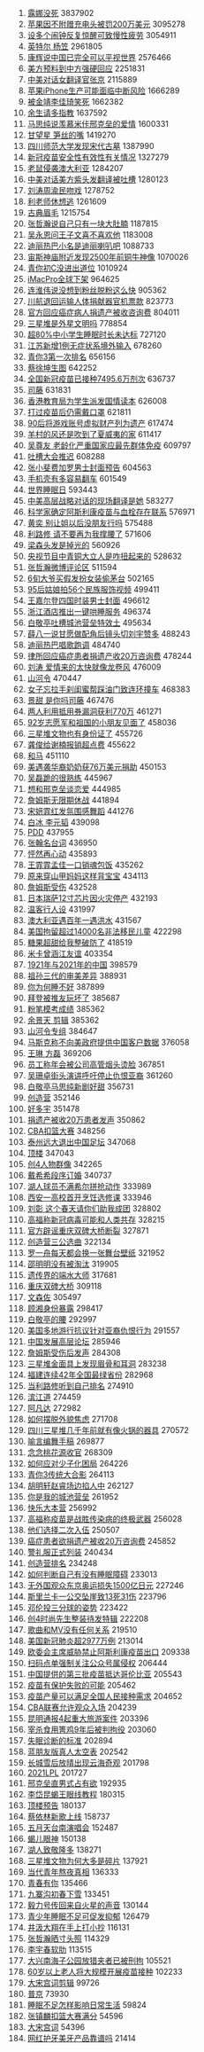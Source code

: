 1. [露娜没死](https://s.weibo.com/weibo?q=%23%E9%9C%B2%E5%A8%9C%E6%B2%A1%E6%AD%BB%23&Refer=top) 3837902
1. [苹果因不附赠充电头被罚200万美元](https://s.weibo.com/weibo?q=%23%E8%8B%B9%E6%9E%9C%E5%9B%A0%E4%B8%8D%E9%99%84%E8%B5%A0%E5%85%85%E7%94%B5%E5%A4%B4%E8%A2%AB%E7%BD%9A200%E4%B8%87%E7%BE%8E%E5%85%83%23&Refer=top) 3095278
1. [设多个闹钟反复惊醒可致慢性疲劳](https://s.weibo.com/weibo?q=%23%E8%AE%BE%E5%A4%9A%E4%B8%AA%E9%97%B9%E9%92%9F%E5%8F%8D%E5%A4%8D%E6%83%8A%E9%86%92%E5%8F%AF%E8%87%B4%E6%85%A2%E6%80%A7%E7%96%B2%E5%8A%B3%23&Refer=top) 3054911
1. [英特尔 杨笠](https://s.weibo.com/weibo?q=%E8%8B%B1%E7%89%B9%E5%B0%94%20%E6%9D%A8%E7%AC%A0&Refer=top) 2961805
1. [康辉说中国已完全可以平视世界](https://s.weibo.com/weibo?q=%23%E5%BA%B7%E8%BE%89%E8%AF%B4%E4%B8%AD%E5%9B%BD%E5%B7%B2%E5%AE%8C%E5%85%A8%E5%8F%AF%E4%BB%A5%E5%B9%B3%E8%A7%86%E4%B8%96%E7%95%8C%23&Refer=top) 2576466
1. [美方预料到中方强硬回应](https://s.weibo.com/weibo?q=%23%E7%BE%8E%E6%96%B9%E9%A2%84%E6%96%99%E5%88%B0%E4%B8%AD%E6%96%B9%E5%BC%BA%E7%A1%AC%E5%9B%9E%E5%BA%94%23&Refer=top) 2251831
1. [中美对话女翻译官张京](https://s.weibo.com/weibo?q=%E4%B8%AD%E7%BE%8E%E5%AF%B9%E8%AF%9D%E5%A5%B3%E7%BF%BB%E8%AF%91%E5%AE%98%E5%BC%A0%E4%BA%AC&Refer=top) 2115889
1. [苹果iPhone生产可能面临中断风险](https://s.weibo.com/weibo?q=%E8%8B%B9%E6%9E%9CiPhone%E7%94%9F%E4%BA%A7%E5%8F%AF%E8%83%BD%E9%9D%A2%E4%B8%B4%E4%B8%AD%E6%96%AD%E9%A3%8E%E9%99%A9&Refer=top) 1666289
1. [被金靖李佳琦笑死](https://s.weibo.com/weibo?q=%E8%A2%AB%E9%87%91%E9%9D%96%E6%9D%8E%E4%BD%B3%E7%90%A6%E7%AC%91%E6%AD%BB&Refer=top) 1662382
1. [余生请多指教](https://s.weibo.com/weibo?q=%E4%BD%99%E7%94%9F%E8%AF%B7%E5%A4%9A%E6%8C%87%E6%95%99&Refer=top) 1637592
1. [马思纯说羡慕米佧邢克垒的爱情](https://s.weibo.com/weibo?q=%23%E9%A9%AC%E6%80%9D%E7%BA%AF%E8%AF%B4%E7%BE%A1%E6%85%95%E7%B1%B3%E4%BD%A7%E9%82%A2%E5%85%8B%E5%9E%92%E7%9A%84%E7%88%B1%E6%83%85%23&Refer=top) 1600331
1. [甘望星 笋丝的嘴](https://s.weibo.com/weibo?q=%E7%94%98%E6%9C%9B%E6%98%9F%20%E7%AC%8B%E4%B8%9D%E7%9A%84%E5%98%B4&Refer=top) 1419270
1. [四川师范大学发现宋代古墓](https://s.weibo.com/weibo?q=%23%E5%9B%9B%E5%B7%9D%E5%B8%88%E8%8C%83%E5%A4%A7%E5%AD%A6%E5%8F%91%E7%8E%B0%E5%AE%8B%E4%BB%A3%E5%8F%A4%E5%A2%93%23&Refer=top) 1387990
1. [新冠疫苗安全性有效性有关情况](https://s.weibo.com/weibo?q=%E6%96%B0%E5%86%A0%E7%96%AB%E8%8B%97%E5%AE%89%E5%85%A8%E6%80%A7%E6%9C%89%E6%95%88%E6%80%A7%E6%9C%89%E5%85%B3%E6%83%85%E5%86%B5&Refer=top) 1327279
1. [老鼠侵袭澳大利亚](https://s.weibo.com/weibo?q=%E8%80%81%E9%BC%A0%E4%BE%B5%E8%A2%AD%E6%BE%B3%E5%A4%A7%E5%88%A9%E4%BA%9A&Refer=top) 1284207
1. [中美对话美方紫头发翻译被吐槽](https://s.weibo.com/weibo?q=%E4%B8%AD%E7%BE%8E%E5%AF%B9%E8%AF%9D%E7%BE%8E%E6%96%B9%E7%B4%AB%E5%A4%B4%E5%8F%91%E7%BF%BB%E8%AF%91%E8%A2%AB%E5%90%90%E6%A7%BD&Refer=top) 1280123
1. [刘涛周渝民吻戏](https://s.weibo.com/weibo?q=%23%E5%88%98%E6%B6%9B%E5%91%A8%E6%B8%9D%E6%B0%91%E5%90%BB%E6%88%8F%23&Refer=top) 1278752
1. [利老师休想逃](https://s.weibo.com/weibo?q=%23%E5%88%A9%E8%80%81%E5%B8%88%E4%BC%91%E6%83%B3%E9%80%83%23&Refer=top) 1261609
1. [古典眉毛](https://s.weibo.com/weibo?q=%E5%8F%A4%E5%85%B8%E7%9C%89%E6%AF%9B&Refer=top) 1215754
1. [张哲瀚说自己只有一块大肚腩](https://s.weibo.com/weibo?q=%23%E5%BC%A0%E5%93%B2%E7%80%9A%E8%AF%B4%E8%87%AA%E5%B7%B1%E5%8F%AA%E6%9C%89%E4%B8%80%E5%9D%97%E5%A4%A7%E8%82%9A%E8%85%A9%23&Refer=top) 1187815
1. [吴永恩问王子文喜不喜欢他](https://s.weibo.com/weibo?q=%E5%90%B4%E6%B0%B8%E6%81%A9%E9%97%AE%E7%8E%8B%E5%AD%90%E6%96%87%E5%96%9C%E4%B8%8D%E5%96%9C%E6%AC%A2%E4%BB%96&Refer=top) 1183008
1. [迪丽热巴小名是迪丽喇叭吧](https://s.weibo.com/weibo?q=%23%E8%BF%AA%E4%B8%BD%E7%83%AD%E5%B7%B4%E5%B0%8F%E5%90%8D%E6%98%AF%E8%BF%AA%E4%B8%BD%E5%96%87%E5%8F%AD%E5%90%A7%23&Refer=top) 1088733
1. [宙斯神庙附近发现2500年前铜牛神像](https://s.weibo.com/weibo?q=%E5%AE%99%E6%96%AF%E7%A5%9E%E5%BA%99%E9%99%84%E8%BF%91%E5%8F%91%E7%8E%B02500%E5%B9%B4%E5%89%8D%E9%93%9C%E7%89%9B%E7%A5%9E%E5%83%8F&Refer=top) 1070026
1. [青你初C没进出道位](https://s.weibo.com/weibo?q=%23%E9%9D%92%E4%BD%A0%E5%88%9DC%E6%B2%A1%E8%BF%9B%E5%87%BA%E9%81%93%E4%BD%8D%23&Refer=top) 1010924
1. [iMacPro全球下架](https://s.weibo.com/weibo?q=iMacPro%E5%85%A8%E7%90%83%E4%B8%8B%E6%9E%B6&Refer=top) 964625
1. [连淮伟说没想到粉丝脱粉这么快](https://s.weibo.com/weibo?q=%23%E8%BF%9E%E6%B7%AE%E4%BC%9F%E8%AF%B4%E6%B2%A1%E6%83%B3%E5%88%B0%E7%B2%89%E4%B8%9D%E8%84%B1%E7%B2%89%E8%BF%99%E4%B9%88%E5%BF%AB%23&Refer=top) 905362
1. [川航退回运输人体捐献器官机票款](https://s.weibo.com/weibo?q=%E5%B7%9D%E8%88%AA%E9%80%80%E5%9B%9E%E8%BF%90%E8%BE%93%E4%BA%BA%E4%BD%93%E6%8D%90%E7%8C%AE%E5%99%A8%E5%AE%98%E6%9C%BA%E7%A5%A8%E6%AC%BE&Refer=top) 823773
1. [官方回应癌症病人捐遗产被收咨询费](https://s.weibo.com/weibo?q=%E5%AE%98%E6%96%B9%E5%9B%9E%E5%BA%94%E7%99%8C%E7%97%87%E7%97%85%E4%BA%BA%E6%8D%90%E9%81%97%E4%BA%A7%E8%A2%AB%E6%94%B6%E5%92%A8%E8%AF%A2%E8%B4%B9&Refer=top) 804011
1. [三星堆是外星文明吗](https://s.weibo.com/weibo?q=%23%E4%B8%89%E6%98%9F%E5%A0%86%E6%98%AF%E5%A4%96%E6%98%9F%E6%96%87%E6%98%8E%E5%90%97%23&Refer=top) 778854
1. [超80%中小学生睡眠时长未达标](https://s.weibo.com/weibo?q=%23%E8%B6%8580%25%E4%B8%AD%E5%B0%8F%E5%AD%A6%E7%94%9F%E7%9D%A1%E7%9C%A0%E6%97%B6%E9%95%BF%E6%9C%AA%E8%BE%BE%E6%A0%87%23&Refer=top) 727120
1. [江苏新增1例无症状系境外输入](https://s.weibo.com/weibo?q=%23%E6%B1%9F%E8%8B%8F%E6%96%B0%E5%A2%9E1%E4%BE%8B%E6%97%A0%E7%97%87%E7%8A%B6%E7%B3%BB%E5%A2%83%E5%A4%96%E8%BE%93%E5%85%A5%23&Refer=top) 678260
1. [青你3第一次排名](https://s.weibo.com/weibo?q=%23%E9%9D%92%E4%BD%A03%E7%AC%AC%E4%B8%80%E6%AC%A1%E6%8E%92%E5%90%8D%23&Refer=top) 656156
1. [蔡徐坤生图](https://s.weibo.com/weibo?q=%23%E8%94%A1%E5%BE%90%E5%9D%A4%E7%94%9F%E5%9B%BE%23&Refer=top) 642252
1. [全国新冠疫苗已接种7495.6万剂次](https://s.weibo.com/weibo?q=%23%E5%85%A8%E5%9B%BD%E6%96%B0%E5%86%A0%E7%96%AB%E8%8B%97%E5%B7%B2%E6%8E%A5%E7%A7%8D7495.6%E4%B8%87%E5%89%82%E6%AC%A1%23&Refer=top) 636737
1. [司藤](https://s.weibo.com/weibo?q=%E5%8F%B8%E8%97%A4&Refer=top) 631831
1. [香港教育局为学生派发国情读本](https://s.weibo.com/weibo?q=%E9%A6%99%E6%B8%AF%E6%95%99%E8%82%B2%E5%B1%80%E4%B8%BA%E5%AD%A6%E7%94%9F%E6%B4%BE%E5%8F%91%E5%9B%BD%E6%83%85%E8%AF%BB%E6%9C%AC&Refer=top) 626008
1. [打过疫苗后仍需戴口罩](https://s.weibo.com/weibo?q=%23%E6%89%93%E8%BF%87%E7%96%AB%E8%8B%97%E5%90%8E%E4%BB%8D%E9%9C%80%E6%88%B4%E5%8F%A3%E7%BD%A9%23&Refer=top) 621811
1. [90后将游戏账号虚拟财产列为遗产](https://s.weibo.com/weibo?q=%2390%E5%90%8E%E5%B0%86%E6%B8%B8%E6%88%8F%E8%B4%A6%E5%8F%B7%E8%99%9A%E6%8B%9F%E8%B4%A2%E4%BA%A7%E5%88%97%E4%B8%BA%E9%81%97%E4%BA%A7%23&Refer=top) 617474
1. [羊村的风还是吹到了夏威夷的家](https://s.weibo.com/weibo?q=%E7%BE%8A%E6%9D%91%E7%9A%84%E9%A3%8E%E8%BF%98%E6%98%AF%E5%90%B9%E5%88%B0%E4%BA%86%E5%A4%8F%E5%A8%81%E5%A4%B7%E7%9A%84%E5%AE%B6&Refer=top) 611417
1. [吴尊友 老龄化严重国家应最先群体免疫](https://s.weibo.com/weibo?q=%E5%90%B4%E5%B0%8A%E5%8F%8B%20%E8%80%81%E9%BE%84%E5%8C%96%E4%B8%A5%E9%87%8D%E5%9B%BD%E5%AE%B6%E5%BA%94%E6%9C%80%E5%85%88%E7%BE%A4%E4%BD%93%E5%85%8D%E7%96%AB&Refer=top) 609797
1. [吐槽大会推迟](https://s.weibo.com/weibo?q=%23%E5%90%90%E6%A7%BD%E5%A4%A7%E4%BC%9A%E6%8E%A8%E8%BF%9F%23&Refer=top) 608288
1. [张小斐费加罗男士封面预告](https://s.weibo.com/weibo?q=%23%E5%BC%A0%E5%B0%8F%E6%96%90%E8%B4%B9%E5%8A%A0%E7%BD%97%E7%94%B7%E5%A3%AB%E5%B0%81%E9%9D%A2%E9%A2%84%E5%91%8A%23&Refer=top) 604563
1. [手机壳有多容易翻车](https://s.weibo.com/weibo?q=%E6%89%8B%E6%9C%BA%E5%A3%B3%E6%9C%89%E5%A4%9A%E5%AE%B9%E6%98%93%E7%BF%BB%E8%BD%A6&Refer=top) 601549
1. [世界睡眠日](https://s.weibo.com/weibo?q=%23%E4%B8%96%E7%95%8C%E7%9D%A1%E7%9C%A0%E6%97%A5%23&Refer=top) 593443
1. [中美高层战略对话的现场翻译是她](https://s.weibo.com/weibo?q=%23%E4%B8%AD%E7%BE%8E%E9%AB%98%E5%B1%82%E6%88%98%E7%95%A5%E5%AF%B9%E8%AF%9D%E7%9A%84%E7%8E%B0%E5%9C%BA%E7%BF%BB%E8%AF%91%E6%98%AF%E5%A5%B9%23&Refer=top) 583277
1. [科学家确定阿斯利康疫苗与血栓存在联系](https://s.weibo.com/weibo?q=%E7%A7%91%E5%AD%A6%E5%AE%B6%E7%A1%AE%E5%AE%9A%E9%98%BF%E6%96%AF%E5%88%A9%E5%BA%B7%E7%96%AB%E8%8B%97%E4%B8%8E%E8%A1%80%E6%A0%93%E5%AD%98%E5%9C%A8%E8%81%94%E7%B3%BB&Refer=top) 576971
1. [黄奕 别让姐以后没朋友行吗](https://s.weibo.com/weibo?q=%E9%BB%84%E5%A5%95%20%E5%88%AB%E8%AE%A9%E5%A7%90%E4%BB%A5%E5%90%8E%E6%B2%A1%E6%9C%8B%E5%8F%8B%E8%A1%8C%E5%90%97&Refer=top) 575488
1. [利路修 请不要再为我撑腰了](https://s.weibo.com/weibo?q=%E5%88%A9%E8%B7%AF%E4%BF%AE%20%E8%AF%B7%E4%B8%8D%E8%A6%81%E5%86%8D%E4%B8%BA%E6%88%91%E6%92%91%E8%85%B0%E4%BA%86&Refer=top) 571606
1. [梁森头发是掉光的](https://s.weibo.com/weibo?q=%23%E6%A2%81%E6%A3%AE%E5%A4%B4%E5%8F%91%E6%98%AF%E6%8E%89%E5%85%89%E7%9A%84%23&Refer=top) 560926
1. [央视节目中青铜大立人是咋扭起来的](https://s.weibo.com/weibo?q=%23%E5%A4%AE%E8%A7%86%E8%8A%82%E7%9B%AE%E4%B8%AD%E9%9D%92%E9%93%9C%E5%A4%A7%E7%AB%8B%E4%BA%BA%E6%98%AF%E5%92%8B%E6%89%AD%E8%B5%B7%E6%9D%A5%E7%9A%84%23&Refer=top) 528632
1. [张哲瀚微博评论区](https://s.weibo.com/weibo?q=%23%E5%BC%A0%E5%93%B2%E7%80%9A%E5%BE%AE%E5%8D%9A%E8%AF%84%E8%AE%BA%E5%8C%BA%23&Refer=top) 511594
1. [6旬大爷买假发扮女装偷茅台](https://s.weibo.com/weibo?q=6%E6%97%AC%E5%A4%A7%E7%88%B7%E4%B9%B0%E5%81%87%E5%8F%91%E6%89%AE%E5%A5%B3%E8%A3%85%E5%81%B7%E8%8C%85%E5%8F%B0&Refer=top) 502165
1. [95后姑娘拍56个民族服饰视频](https://s.weibo.com/weibo?q=%2395%E5%90%8E%E5%A7%91%E5%A8%98%E6%8B%8D56%E4%B8%AA%E6%B0%91%E6%97%8F%E6%9C%8D%E9%A5%B0%E8%A7%86%E9%A2%91%23&Refer=top) 499411
1. [王嘉尔登四国时装男士封面](https://s.weibo.com/weibo?q=%23%E7%8E%8B%E5%98%89%E5%B0%94%E7%99%BB%E5%9B%9B%E5%9B%BD%E6%97%B6%E8%A3%85%E7%94%B7%E5%A3%AB%E5%B0%81%E9%9D%A2%23&Refer=top) 496612
1. [浙江酒店推出一键哄睡服务](https://s.weibo.com/weibo?q=%23%E6%B5%99%E6%B1%9F%E9%85%92%E5%BA%97%E6%8E%A8%E5%87%BA%E4%B8%80%E9%94%AE%E5%93%84%E7%9D%A1%E6%9C%8D%E5%8A%A1%23&Refer=top) 496374
1. [白敬亭吐槽城池营垒特效土](https://s.weibo.com/weibo?q=%23%E7%99%BD%E6%95%AC%E4%BA%AD%E5%90%90%E6%A7%BD%E5%9F%8E%E6%B1%A0%E8%90%A5%E5%9E%92%E7%89%B9%E6%95%88%E5%9C%9F%23&Refer=top) 495634
1. [薛八一说甘愿做配角后镜头切刘宇赞多](https://s.weibo.com/weibo?q=%23%E8%96%9B%E5%85%AB%E4%B8%80%E8%AF%B4%E7%94%98%E6%84%BF%E5%81%9A%E9%85%8D%E8%A7%92%E5%90%8E%E9%95%9C%E5%A4%B4%E5%88%87%E5%88%98%E5%AE%87%E8%B5%9E%E5%A4%9A%23&Refer=top) 488243
1. [迪丽热巴唱歌跑调](https://s.weibo.com/weibo?q=%23%E8%BF%AA%E4%B8%BD%E7%83%AD%E5%B7%B4%E5%94%B1%E6%AD%8C%E8%B7%91%E8%B0%83%23&Refer=top) 484740
1. [律所回应癌症患者捐遗产收20万咨询费](https://s.weibo.com/weibo?q=%23%E5%BE%8B%E6%89%80%E5%9B%9E%E5%BA%94%E7%99%8C%E7%97%87%E6%82%A3%E8%80%85%E6%8D%90%E9%81%97%E4%BA%A7%E6%94%B620%E4%B8%87%E5%92%A8%E8%AF%A2%E8%B4%B9%23&Refer=top) 478244
1. [刘涛 爱情来的太快就像龙卷风](https://s.weibo.com/weibo?q=%E5%88%98%E6%B6%9B%20%E7%88%B1%E6%83%85%E6%9D%A5%E7%9A%84%E5%A4%AA%E5%BF%AB%E5%B0%B1%E5%83%8F%E9%BE%99%E5%8D%B7%E9%A3%8E&Refer=top) 476009
1. [山河令](https://s.weibo.com/weibo?q=%E5%B1%B1%E6%B2%B3%E4%BB%A4&Refer=top) 470447
1. [女子忘拉手刹闺蜜帮踩油门致连环撞车](https://s.weibo.com/weibo?q=%E5%A5%B3%E5%AD%90%E5%BF%98%E6%8B%89%E6%89%8B%E5%88%B9%E9%97%BA%E8%9C%9C%E5%B8%AE%E8%B8%A9%E6%B2%B9%E9%97%A8%E8%87%B4%E8%BF%9E%E7%8E%AF%E6%92%9E%E8%BD%A6&Refer=top) 468383
1. [景甜 是你吗司藤](https://s.weibo.com/weibo?q=%E6%99%AF%E7%94%9C%20%E6%98%AF%E4%BD%A0%E5%90%97%E5%8F%B8%E8%97%A4&Refer=top) 467476
1. [两人利用抵用券漏洞获利770万](https://s.weibo.com/weibo?q=%23%E4%B8%A4%E4%BA%BA%E5%88%A9%E7%94%A8%E6%8A%B5%E7%94%A8%E5%88%B8%E6%BC%8F%E6%B4%9E%E8%8E%B7%E5%88%A9770%E4%B8%87%23&Refer=top) 461271
1. [92岁志愿军和祖国的小朋友见面了](https://s.weibo.com/weibo?q=%2392%E5%B2%81%E5%BF%97%E6%84%BF%E5%86%9B%E5%92%8C%E7%A5%96%E5%9B%BD%E7%9A%84%E5%B0%8F%E6%9C%8B%E5%8F%8B%E8%A7%81%E9%9D%A2%E4%BA%86%23&Refer=top) 458036
1. [三星堆文物也有身份证了](https://s.weibo.com/weibo?q=%23%E4%B8%89%E6%98%9F%E5%A0%86%E6%96%87%E7%89%A9%E4%B9%9F%E6%9C%89%E8%BA%AB%E4%BB%BD%E8%AF%81%E4%BA%86%23&Refer=top) 455726
1. [龚俊给谢楠报销超点费](https://s.weibo.com/weibo?q=%E9%BE%9A%E4%BF%8A%E7%BB%99%E8%B0%A2%E6%A5%A0%E6%8A%A5%E9%94%80%E8%B6%85%E7%82%B9%E8%B4%B9&Refer=top) 455622
1. [和马](https://s.weibo.com/weibo?q=%E5%92%8C%E9%A9%AC&Refer=top) 451110
1. [美遇袭华裔奶奶获76万美元捐助](https://s.weibo.com/weibo?q=%23%E7%BE%8E%E9%81%87%E8%A2%AD%E5%8D%8E%E8%A3%94%E5%A5%B6%E5%A5%B6%E8%8E%B776%E4%B8%87%E7%BE%8E%E5%85%83%E6%8D%90%E5%8A%A9%23&Refer=top) 450153
1. [吴磊跪的很熟练](https://s.weibo.com/weibo?q=%23%E5%90%B4%E7%A3%8A%E8%B7%AA%E7%9A%84%E5%BE%88%E7%86%9F%E7%BB%83%23&Refer=top) 445967
1. [想和邢克垒谈恋爱](https://s.weibo.com/weibo?q=%23%E6%83%B3%E5%92%8C%E9%82%A2%E5%85%8B%E5%9E%92%E8%B0%88%E6%81%8B%E7%88%B1%23&Refer=top) 444985
1. [詹姆斯无限期休战](https://s.weibo.com/weibo?q=%23%E8%A9%B9%E5%A7%86%E6%96%AF%E6%97%A0%E9%99%90%E6%9C%9F%E4%BC%91%E6%88%98%23&Refer=top) 441894
1. [宋妍霏红发氛围感舞蹈](https://s.weibo.com/weibo?q=%23%E5%AE%8B%E5%A6%8D%E9%9C%8F%E7%BA%A2%E5%8F%91%E6%B0%9B%E5%9B%B4%E6%84%9F%E8%88%9E%E8%B9%88%23&Refer=top) 441276
1. [白冰 李元韬](https://s.weibo.com/weibo?q=%E7%99%BD%E5%86%B0%20%E6%9D%8E%E5%85%83%E9%9F%AC&Refer=top) 439098
1. [PDD](https://s.weibo.com/weibo?q=PDD&Refer=top) 437955
1. [张翰名台词](https://s.weibo.com/weibo?q=%23%E5%BC%A0%E7%BF%B0%E5%90%8D%E5%8F%B0%E8%AF%8D%23&Refer=top) 436950
1. [怦然再心动](https://s.weibo.com/weibo?q=%E6%80%A6%E7%84%B6%E5%86%8D%E5%BF%83%E5%8A%A8&Refer=top) 435893
1. [王霏霏孟佳一口销魂包饭](https://s.weibo.com/weibo?q=%23%E7%8E%8B%E9%9C%8F%E9%9C%8F%E5%AD%9F%E4%BD%B3%E4%B8%80%E5%8F%A3%E9%94%80%E9%AD%82%E5%8C%85%E9%A5%AD%23&Refer=top) 435262
1. [原来穿山甲妈妈这样背宝宝](https://s.weibo.com/weibo?q=%23%E5%8E%9F%E6%9D%A5%E7%A9%BF%E5%B1%B1%E7%94%B2%E5%A6%88%E5%A6%88%E8%BF%99%E6%A0%B7%E8%83%8C%E5%AE%9D%E5%AE%9D%23&Refer=top) 434113
1. [詹姆斯受伤](https://s.weibo.com/weibo?q=%E8%A9%B9%E5%A7%86%E6%96%AF%E5%8F%97%E4%BC%A4&Refer=top) 432528
1. [日本瑞萨12寸芯片因火灾停产](https://s.weibo.com/weibo?q=%E6%97%A5%E6%9C%AC%E7%91%9E%E8%90%A812%E5%AF%B8%E8%8A%AF%E7%89%87%E5%9B%A0%E7%81%AB%E7%81%BE%E5%81%9C%E4%BA%A7&Refer=top) 432193
1. [温客行人设](https://s.weibo.com/weibo?q=%23%E6%B8%A9%E5%AE%A2%E8%A1%8C%E4%BA%BA%E8%AE%BE%23&Refer=top) 431997
1. [澳大利亚遇百年一遇洪水](https://s.weibo.com/weibo?q=%E6%BE%B3%E5%A4%A7%E5%88%A9%E4%BA%9A%E9%81%87%E7%99%BE%E5%B9%B4%E4%B8%80%E9%81%87%E6%B4%AA%E6%B0%B4&Refer=top) 431567
1. [美国拘留超过14000名非法移民儿童](https://s.weibo.com/weibo?q=%23%E7%BE%8E%E5%9B%BD%E6%8B%98%E7%95%99%E8%B6%85%E8%BF%8714000%E5%90%8D%E9%9D%9E%E6%B3%95%E7%A7%BB%E6%B0%91%E5%84%BF%E7%AB%A5%23&Refer=top) 422298
1. [糖果超甜给我整破防了](https://s.weibo.com/weibo?q=%E7%B3%96%E6%9E%9C%E8%B6%85%E7%94%9C%E7%BB%99%E6%88%91%E6%95%B4%E7%A0%B4%E9%98%B2%E4%BA%86&Refer=top) 418519
1. [米卡曾涵江友谊](https://s.weibo.com/weibo?q=%23%E7%B1%B3%E5%8D%A1%E6%9B%BE%E6%B6%B5%E6%B1%9F%E5%8F%8B%E8%B0%8A%23&Refer=top) 403354
1. [1921年与2021年的中国](https://s.weibo.com/weibo?q=%231921%E5%B9%B4%E4%B8%8E2021%E5%B9%B4%E7%9A%84%E4%B8%AD%E5%9B%BD%23&Refer=top) 398579
1. [祖孙三代的审美差异](https://s.weibo.com/weibo?q=%23%E7%A5%96%E5%AD%99%E4%B8%89%E4%BB%A3%E7%9A%84%E5%AE%A1%E7%BE%8E%E5%B7%AE%E5%BC%82%23&Refer=top) 388931
1. [你为何睡不好](https://s.weibo.com/weibo?q=%23%E4%BD%A0%E4%B8%BA%E4%BD%95%E7%9D%A1%E4%B8%8D%E5%A5%BD%23&Refer=top) 387899
1. [拜登被推友玩坏了](https://s.weibo.com/weibo?q=%E6%8B%9C%E7%99%BB%E8%A2%AB%E6%8E%A8%E5%8F%8B%E7%8E%A9%E5%9D%8F%E4%BA%86&Refer=top) 385687
1. [粉笔模考成绩](https://s.weibo.com/weibo?q=%E7%B2%89%E7%AC%94%E6%A8%A1%E8%80%83%E6%88%90%E7%BB%A9&Refer=top) 385362
1. [余景天 剪辑](https://s.weibo.com/weibo?q=%E4%BD%99%E6%99%AF%E5%A4%A9%20%E5%89%AA%E8%BE%91&Refer=top) 385362
1. [山河令专组](https://s.weibo.com/weibo?q=%23%E5%B1%B1%E6%B2%B3%E4%BB%A4%E4%B8%93%E7%BB%84%23&Refer=top) 384647
1. [马斯克称不向美政府提供中国客户数据](https://s.weibo.com/weibo?q=%E9%A9%AC%E6%96%AF%E5%85%8B%E7%A7%B0%E4%B8%8D%E5%90%91%E7%BE%8E%E6%94%BF%E5%BA%9C%E6%8F%90%E4%BE%9B%E4%B8%AD%E5%9B%BD%E5%AE%A2%E6%88%B7%E6%95%B0%E6%8D%AE&Refer=top) 376058
1. [王琳 方磊](https://s.weibo.com/weibo?q=%E7%8E%8B%E7%90%B3%20%E6%96%B9%E7%A3%8A&Refer=top) 369206
1. [员工称年会被公司高管烟头烫脸](https://s.weibo.com/weibo?q=%E5%91%98%E5%B7%A5%E7%A7%B0%E5%B9%B4%E4%BC%9A%E8%A2%AB%E5%85%AC%E5%8F%B8%E9%AB%98%E7%AE%A1%E7%83%9F%E5%A4%B4%E7%83%AB%E8%84%B8&Refer=top) 367851
1. [吴珊卓街头演讲呼吁停止仇恨亚裔](https://s.weibo.com/weibo?q=%E5%90%B4%E7%8F%8A%E5%8D%93%E8%A1%97%E5%A4%B4%E6%BC%94%E8%AE%B2%E5%91%BC%E5%90%81%E5%81%9C%E6%AD%A2%E4%BB%87%E6%81%A8%E4%BA%9A%E8%A3%94&Refer=top) 361260
1. [白敬亭马思纯新剧好甜](https://s.weibo.com/weibo?q=%E7%99%BD%E6%95%AC%E4%BA%AD%E9%A9%AC%E6%80%9D%E7%BA%AF%E6%96%B0%E5%89%A7%E5%A5%BD%E7%94%9C&Refer=top) 356731
1. [创造营](https://s.weibo.com/weibo?q=%E5%88%9B%E9%80%A0%E8%90%A5&Refer=top) 352146
1. [好多宇](https://s.weibo.com/weibo?q=%E5%A5%BD%E5%A4%9A%E5%AE%87&Refer=top) 351478
1. [捐遗产被收20万患者发声](https://s.weibo.com/weibo?q=%23%E6%8D%90%E9%81%97%E4%BA%A7%E8%A2%AB%E6%94%B620%E4%B8%87%E6%82%A3%E8%80%85%E5%8F%91%E5%A3%B0%23&Refer=top) 350862
1. [CBA扣篮大赛](https://s.weibo.com/weibo?q=CBA%E6%89%A3%E7%AF%AE%E5%A4%A7%E8%B5%9B&Refer=top) 348256
1. [泰州远大退出中国足坛](https://s.weibo.com/weibo?q=%E6%B3%B0%E5%B7%9E%E8%BF%9C%E5%A4%A7%E9%80%80%E5%87%BA%E4%B8%AD%E5%9B%BD%E8%B6%B3%E5%9D%9B&Refer=top) 347068
1. [顶楼](https://s.weibo.com/weibo?q=%E9%A1%B6%E6%A5%BC&Refer=top) 347043
1. [创4人物群像](https://s.weibo.com/weibo?q=%E5%88%9B4%E4%BA%BA%E7%89%A9%E7%BE%A4%E5%83%8F&Refer=top) 342265
1. [戴希希段序订婚](https://s.weibo.com/weibo?q=%23%E6%88%B4%E5%B8%8C%E5%B8%8C%E6%AE%B5%E5%BA%8F%E8%AE%A2%E5%A9%9A%23&Refer=top) 340737
1. [湖人球员不满希尔拼抢动作](https://s.weibo.com/weibo?q=%E6%B9%96%E4%BA%BA%E7%90%83%E5%91%98%E4%B8%8D%E6%BB%A1%E5%B8%8C%E5%B0%94%E6%8B%BC%E6%8A%A2%E5%8A%A8%E4%BD%9C&Refer=top) 333989
1. [西安一高校首开烹饪选修课](https://s.weibo.com/weibo?q=%E8%A5%BF%E5%AE%89%E4%B8%80%E9%AB%98%E6%A0%A1%E9%A6%96%E5%BC%80%E7%83%B9%E9%A5%AA%E9%80%89%E4%BF%AE%E8%AF%BE&Refer=top) 333946
1. [刘彰 这个春天请你们助我成团](https://s.weibo.com/weibo?q=%E5%88%98%E5%BD%B0%20%E8%BF%99%E4%B8%AA%E6%98%A5%E5%A4%A9%E8%AF%B7%E4%BD%A0%E4%BB%AC%E5%8A%A9%E6%88%91%E6%88%90%E5%9B%A2&Refer=top) 328802
1. [高福称新冠病毒可能和人类共存](https://s.weibo.com/weibo?q=%23%E9%AB%98%E7%A6%8F%E7%A7%B0%E6%96%B0%E5%86%A0%E7%97%85%E6%AF%92%E5%8F%AF%E8%83%BD%E5%92%8C%E4%BA%BA%E7%B1%BB%E5%85%B1%E5%AD%98%23&Refer=top) 328215
1. [官方辟谣重庆双碑大桥断裂](https://s.weibo.com/weibo?q=%23%E5%AE%98%E6%96%B9%E8%BE%9F%E8%B0%A3%E9%87%8D%E5%BA%86%E5%8F%8C%E7%A2%91%E5%A4%A7%E6%A1%A5%E6%96%AD%E8%A3%82%23&Refer=top) 327871
1. [创造营三公选曲](https://s.weibo.com/weibo?q=%E5%88%9B%E9%80%A0%E8%90%A5%E4%B8%89%E5%85%AC%E9%80%89%E6%9B%B2&Refer=top) 322134
1. [罗一舟每天都会换一张舞台壁纸](https://s.weibo.com/weibo?q=%23%E7%BD%97%E4%B8%80%E8%88%9F%E6%AF%8F%E5%A4%A9%E9%83%BD%E4%BC%9A%E6%8D%A2%E4%B8%80%E5%BC%A0%E8%88%9E%E5%8F%B0%E5%A3%81%E7%BA%B8%23&Refer=top) 321952
1. [邵明明没有被淘汰](https://s.weibo.com/weibo?q=%E9%82%B5%E6%98%8E%E6%98%8E%E6%B2%A1%E6%9C%89%E8%A2%AB%E6%B7%98%E6%B1%B0&Refer=top) 319905
1. [遗传界的端水大师](https://s.weibo.com/weibo?q=%E9%81%97%E4%BC%A0%E7%95%8C%E7%9A%84%E7%AB%AF%E6%B0%B4%E5%A4%A7%E5%B8%88&Refer=top) 317681
1. [重庆双碑大桥](https://s.weibo.com/weibo?q=%23%E9%87%8D%E5%BA%86%E5%8F%8C%E7%A2%91%E5%A4%A7%E6%A1%A5%23&Refer=top) 309118
1. [文森佐](https://s.weibo.com/weibo?q=%E6%96%87%E6%A3%AE%E4%BD%90&Refer=top) 305497
1. [顾湘身份暴露](https://s.weibo.com/weibo?q=%23%E9%A1%BE%E6%B9%98%E8%BA%AB%E4%BB%BD%E6%9A%B4%E9%9C%B2%23&Refer=top) 298417
1. [白敬亭的腰](https://s.weibo.com/weibo?q=%23%E7%99%BD%E6%95%AC%E4%BA%AD%E7%9A%84%E8%85%B0%23&Refer=top) 292997
1. [美国多地游行抗议针对亚裔仇恨行为](https://s.weibo.com/weibo?q=%23%E7%BE%8E%E5%9B%BD%E5%A4%9A%E5%9C%B0%E6%B8%B8%E8%A1%8C%E6%8A%97%E8%AE%AE%E9%92%88%E5%AF%B9%E4%BA%9A%E8%A3%94%E4%BB%87%E6%81%A8%E8%A1%8C%E4%B8%BA%23&Refer=top) 291557
1. [中国发展高层论坛](https://s.weibo.com/weibo?q=%E4%B8%AD%E5%9B%BD%E5%8F%91%E5%B1%95%E9%AB%98%E5%B1%82%E8%AE%BA%E5%9D%9B&Refer=top) 285946
1. [詹姆斯受伤后发声](https://s.weibo.com/weibo?q=%E8%A9%B9%E5%A7%86%E6%96%AF%E5%8F%97%E4%BC%A4%E5%90%8E%E5%8F%91%E5%A3%B0&Refer=top) 284308
1. [三星堆金面具上发现眉骨和耳洞](https://s.weibo.com/weibo?q=%23%E4%B8%89%E6%98%9F%E5%A0%86%E9%87%91%E9%9D%A2%E5%85%B7%E4%B8%8A%E5%8F%91%E7%8E%B0%E7%9C%89%E9%AA%A8%E5%92%8C%E8%80%B3%E6%B4%9E%23&Refer=top) 283238
1. [福建连续42年全国最绿省份](https://s.weibo.com/weibo?q=%23%E7%A6%8F%E5%BB%BA%E8%BF%9E%E7%BB%AD42%E5%B9%B4%E5%85%A8%E5%9B%BD%E6%9C%80%E7%BB%BF%E7%9C%81%E4%BB%BD%23&Refer=top) 282968
1. [当利路修听到自己排名](https://s.weibo.com/weibo?q=%23%E5%BD%93%E5%88%A9%E8%B7%AF%E4%BF%AE%E5%90%AC%E5%88%B0%E8%87%AA%E5%B7%B1%E6%8E%92%E5%90%8D%23&Refer=top) 274910
1. [滨江道](https://s.weibo.com/weibo?q=%E6%BB%A8%E6%B1%9F%E9%81%93&Refer=top) 274459
1. [阿凡达](https://s.weibo.com/weibo?q=%E9%98%BF%E5%87%A1%E8%BE%BE&Refer=top) 272982
1. [如何摆脱外貌焦虑](https://s.weibo.com/weibo?q=%23%E5%A6%82%E4%BD%95%E6%91%86%E8%84%B1%E5%A4%96%E8%B2%8C%E7%84%A6%E8%99%91%23&Refer=top) 271708
1. [四川三星堆几千年前就有像火锅的器具](https://s.weibo.com/weibo?q=%23%E5%9B%9B%E5%B7%9D%E4%B8%89%E6%98%9F%E5%A0%86%E5%87%A0%E5%8D%83%E5%B9%B4%E5%89%8D%E5%B0%B1%E6%9C%89%E5%83%8F%E7%81%AB%E9%94%85%E7%9A%84%E5%99%A8%E5%85%B7%23&Refer=top) 270572
1. [喻言编舞手稿](https://s.weibo.com/weibo?q=%23%E5%96%BB%E8%A8%80%E7%BC%96%E8%88%9E%E6%89%8B%E7%A8%BF%23&Refer=top) 269877
1. [念念桃花源收官](https://s.weibo.com/weibo?q=%23%E5%BF%B5%E5%BF%B5%E6%A1%83%E8%8A%B1%E6%BA%90%E6%94%B6%E5%AE%98%23&Refer=top) 268309
1. [如何应对少子化困局](https://s.weibo.com/weibo?q=%23%E5%A6%82%E4%BD%95%E5%BA%94%E5%AF%B9%E5%B0%91%E5%AD%90%E5%8C%96%E5%9B%B0%E5%B1%80%23&Refer=top) 264226
1. [青你3传统大合影](https://s.weibo.com/weibo?q=%23%E9%9D%92%E4%BD%A03%E4%BC%A0%E7%BB%9F%E5%A4%A7%E5%90%88%E5%BD%B1%23&Refer=top) 264113
1. [胡明轩赵睿场边掐人中](https://s.weibo.com/weibo?q=%E8%83%A1%E6%98%8E%E8%BD%A9%E8%B5%B5%E7%9D%BF%E5%9C%BA%E8%BE%B9%E6%8E%90%E4%BA%BA%E4%B8%AD&Refer=top) 262127
1. [你是我的城池营垒](https://s.weibo.com/weibo?q=%E4%BD%A0%E6%98%AF%E6%88%91%E7%9A%84%E5%9F%8E%E6%B1%A0%E8%90%A5%E5%9E%92&Refer=top) 261952
1. [快乐大本营](https://s.weibo.com/weibo?q=%E5%BF%AB%E4%B9%90%E5%A4%A7%E6%9C%AC%E8%90%A5&Refer=top) 256992
1. [高福称疫苗是战胜传染病的终极武器](https://s.weibo.com/weibo?q=%E9%AB%98%E7%A6%8F%E7%A7%B0%E7%96%AB%E8%8B%97%E6%98%AF%E6%88%98%E8%83%9C%E4%BC%A0%E6%9F%93%E7%97%85%E7%9A%84%E7%BB%88%E6%9E%81%E6%AD%A6%E5%99%A8&Refer=top) 256028
1. [他们选择二次入伍](https://s.weibo.com/weibo?q=%23%E4%BB%96%E4%BB%AC%E9%80%89%E6%8B%A9%E4%BA%8C%E6%AC%A1%E5%85%A5%E4%BC%8D%23&Refer=top) 250507
1. [癌症患者欲捐遗产被收20万咨询费](https://s.weibo.com/weibo?q=%23%E7%99%8C%E7%97%87%E6%82%A3%E8%80%85%E6%AC%B2%E6%8D%90%E9%81%97%E4%BA%A7%E8%A2%AB%E6%94%B620%E4%B8%87%E5%92%A8%E8%AF%A2%E8%B4%B9%23&Refer=top) 245852
1. [警礼服正式列装](https://s.weibo.com/weibo?q=%23%E8%AD%A6%E7%A4%BC%E6%9C%8D%E6%AD%A3%E5%BC%8F%E5%88%97%E8%A3%85%23&Refer=top) 240434
1. [创造营排名](https://s.weibo.com/weibo?q=%E5%88%9B%E9%80%A0%E8%90%A5%E6%8E%92%E5%90%8D&Refer=top) 234248
1. [如何判断自己有没有睡眠障碍](https://s.weibo.com/weibo?q=%23%E5%A6%82%E4%BD%95%E5%88%A4%E6%96%AD%E8%87%AA%E5%B7%B1%E6%9C%89%E6%B2%A1%E6%9C%89%E7%9D%A1%E7%9C%A0%E9%9A%9C%E7%A2%8D%23&Refer=top) 233013
1. [无外国观众东京奥运损失1500亿日元](https://s.weibo.com/weibo?q=%E6%97%A0%E5%A4%96%E5%9B%BD%E8%A7%82%E4%BC%97%E4%B8%9C%E4%BA%AC%E5%A5%A5%E8%BF%90%E6%8D%9F%E5%A4%B11500%E4%BA%BF%E6%97%A5%E5%85%83&Refer=top) 227246
1. [斯里兰卡一公交坠崖致13死31伤](https://s.weibo.com/weibo?q=%23%E6%96%AF%E9%87%8C%E5%85%B0%E5%8D%A1%E4%B8%80%E5%85%AC%E4%BA%A4%E5%9D%A0%E5%B4%96%E8%87%B413%E6%AD%BB31%E4%BC%A4%23&Refer=top) 223796
1. [邓伦投三分球的姿势](https://s.weibo.com/weibo?q=%23%E9%82%93%E4%BC%A6%E6%8A%95%E4%B8%89%E5%88%86%E7%90%83%E7%9A%84%E5%A7%BF%E5%8A%BF%23&Refer=top) 223422
1. [创4时尚先生整装待发特辑](https://s.weibo.com/weibo?q=%23%E5%88%9B4%E6%97%B6%E5%B0%9A%E5%85%88%E7%94%9F%E6%95%B4%E8%A3%85%E5%BE%85%E5%8F%91%E7%89%B9%E8%BE%91%23&Refer=top) 222208
1. [歌曲和MV没有任何关系](https://s.weibo.com/weibo?q=%23%E6%AD%8C%E6%9B%B2%E5%92%8CMV%E6%B2%A1%E6%9C%89%E4%BB%BB%E4%BD%95%E5%85%B3%E7%B3%BB%23&Refer=top) 219510
1. [美国新冠肺炎超2977万例](https://s.weibo.com/weibo?q=%23%E7%BE%8E%E5%9B%BD%E6%96%B0%E5%86%A0%E8%82%BA%E7%82%8E%E8%B6%852977%E4%B8%87%E4%BE%8B%23&Refer=top) 213014
1. [欧委会主席威胁禁止阿斯利康疫苗出口](https://s.weibo.com/weibo?q=%23%E6%AC%A7%E5%A7%94%E4%BC%9A%E4%B8%BB%E5%B8%AD%E5%A8%81%E8%83%81%E7%A6%81%E6%AD%A2%E9%98%BF%E6%96%AF%E5%88%A9%E5%BA%B7%E7%96%AB%E8%8B%97%E5%87%BA%E5%8F%A3%23&Refer=top) 209338
1. [扫码点单强制关注公众号属侵权](https://s.weibo.com/weibo?q=%23%E6%89%AB%E7%A0%81%E7%82%B9%E5%8D%95%E5%BC%BA%E5%88%B6%E5%85%B3%E6%B3%A8%E5%85%AC%E4%BC%97%E5%8F%B7%E5%B1%9E%E4%BE%B5%E6%9D%83%23&Refer=top) 206444
1. [中国提供的第三批疫苗抵达哥伦比亚](https://s.weibo.com/weibo?q=%23%E4%B8%AD%E5%9B%BD%E6%8F%90%E4%BE%9B%E7%9A%84%E7%AC%AC%E4%B8%89%E6%89%B9%E7%96%AB%E8%8B%97%E6%8A%B5%E8%BE%BE%E5%93%A5%E4%BC%A6%E6%AF%94%E4%BA%9A%23&Refer=top) 205543
1. [疫苗有保护失败的可能](https://s.weibo.com/weibo?q=%E7%96%AB%E8%8B%97%E6%9C%89%E4%BF%9D%E6%8A%A4%E5%A4%B1%E8%B4%A5%E7%9A%84%E5%8F%AF%E8%83%BD&Refer=top) 205462
1. [疫苗产量可以满足全国人民接种需求](https://s.weibo.com/weibo?q=%E7%96%AB%E8%8B%97%E4%BA%A7%E9%87%8F%E5%8F%AF%E4%BB%A5%E6%BB%A1%E8%B6%B3%E5%85%A8%E5%9B%BD%E4%BA%BA%E6%B0%91%E6%8E%A5%E7%A7%8D%E9%9C%80%E6%B1%82&Refer=top) 204652
1. [CBA联赛允许观众入场](https://s.weibo.com/weibo?q=CBA%E8%81%94%E8%B5%9B%E5%85%81%E8%AE%B8%E8%A7%82%E4%BC%97%E5%85%A5%E5%9C%BA&Refer=top) 204239
1. [昆明通报4起重大旅游案件](https://s.weibo.com/weibo?q=%23%E6%98%86%E6%98%8E%E9%80%9A%E6%8A%A54%E8%B5%B7%E9%87%8D%E5%A4%A7%E6%97%85%E6%B8%B8%E6%A1%88%E4%BB%B6%23&Refer=top) 203396
1. [宰杀食用箐鸡9年后被判拘役](https://s.weibo.com/weibo?q=%23%E5%AE%B0%E6%9D%80%E9%A3%9F%E7%94%A8%E7%AE%90%E9%B8%A19%E5%B9%B4%E5%90%8E%E8%A2%AB%E5%88%A4%E6%8B%98%E5%BD%B9%23&Refer=top) 203060
1. [失眠诊断的标准](https://s.weibo.com/weibo?q=%23%E5%A4%B1%E7%9C%A0%E8%AF%8A%E6%96%AD%E7%9A%84%E6%A0%87%E5%87%86%23&Refer=top) 202894
1. [蓝朋友版真人太空表](https://s.weibo.com/weibo?q=%23%E8%93%9D%E6%9C%8B%E5%8F%8B%E7%89%88%E7%9C%9F%E4%BA%BA%E5%A4%AA%E7%A9%BA%E8%A1%A8%23&Refer=top) 202542
1. [长城雪后放晴出现云海奇观](https://s.weibo.com/weibo?q=%E9%95%BF%E5%9F%8E%E9%9B%AA%E5%90%8E%E6%94%BE%E6%99%B4%E5%87%BA%E7%8E%B0%E4%BA%91%E6%B5%B7%E5%A5%87%E8%A7%82&Refer=top) 201798
1. [2021LPL](https://s.weibo.com/weibo?q=%232021LPL%23&Refer=top) 201727
1. [邢克垒直男式占有欲](https://s.weibo.com/weibo?q=%23%E9%82%A2%E5%85%8B%E5%9E%92%E7%9B%B4%E7%94%B7%E5%BC%8F%E5%8D%A0%E6%9C%89%E6%AC%B2%23&Refer=top) 192935
1. [李岱昆蝎王眼线教程](https://s.weibo.com/weibo?q=%23%E6%9D%8E%E5%B2%B1%E6%98%86%E8%9D%8E%E7%8E%8B%E7%9C%BC%E7%BA%BF%E6%95%99%E7%A8%8B%23&Refer=top) 180315
1. [顶楼预告](https://s.weibo.com/weibo?q=%E9%A1%B6%E6%A5%BC%E9%A2%84%E5%91%8A&Refer=top) 180137
1. [蔡依林新歌上线](https://s.weibo.com/weibo?q=%E8%94%A1%E4%BE%9D%E6%9E%97%E6%96%B0%E6%AD%8C%E4%B8%8A%E7%BA%BF&Refer=top) 158737
1. [五月天台南演唱会](https://s.weibo.com/weibo?q=%E4%BA%94%E6%9C%88%E5%A4%A9%E5%8F%B0%E5%8D%97%E6%BC%94%E5%94%B1%E4%BC%9A&Refer=top) 152487
1. [蝎儿眼神](https://s.weibo.com/weibo?q=%23%E8%9D%8E%E5%84%BF%E7%9C%BC%E7%A5%9E%23&Refer=top) 150138
1. [湖人致敬隆多](https://s.weibo.com/weibo?q=%E6%B9%96%E4%BA%BA%E8%87%B4%E6%95%AC%E9%9A%86%E5%A4%9A&Refer=top) 138271
1. [三星堆文物为何大多是碎片](https://s.weibo.com/weibo?q=%23%E4%B8%89%E6%98%9F%E5%A0%86%E6%96%87%E7%89%A9%E4%B8%BA%E4%BD%95%E5%A4%A7%E5%A4%9A%E6%98%AF%E7%A2%8E%E7%89%87%23&Refer=top) 137921
1. [当代青年熬夜真相](https://s.weibo.com/weibo?q=%23%E5%BD%93%E4%BB%A3%E9%9D%92%E5%B9%B4%E7%86%AC%E5%A4%9C%E7%9C%9F%E7%9B%B8%23&Refer=top) 136333
1. [青春有你](https://s.weibo.com/weibo?q=%E9%9D%92%E6%98%A5%E6%9C%89%E4%BD%A0&Refer=top) 135466
1. [九寨沟初春下雪](https://s.weibo.com/weibo?q=%E4%B9%9D%E5%AF%A8%E6%B2%9F%E5%88%9D%E6%98%A5%E4%B8%8B%E9%9B%AA&Refer=top) 133451
1. [毅力号传回来自火星的声音](https://s.weibo.com/weibo?q=%23%E6%AF%85%E5%8A%9B%E5%8F%B7%E4%BC%A0%E5%9B%9E%E6%9D%A5%E8%87%AA%E7%81%AB%E6%98%9F%E7%9A%84%E5%A3%B0%E9%9F%B3%23&Refer=top) 130144
1. [青少年睡眠不足可促发抑郁](https://s.weibo.com/weibo?q=%23%E9%9D%92%E5%B0%91%E5%B9%B4%E7%9D%A1%E7%9C%A0%E4%B8%8D%E8%B6%B3%E5%8F%AF%E4%BF%83%E5%8F%91%E6%8A%91%E9%83%81%23&Refer=top) 126479
1. [井汲大翔在手上打小抄](https://s.weibo.com/weibo?q=%23%E4%BA%95%E6%B1%B2%E5%A4%A7%E7%BF%94%E5%9C%A8%E6%89%8B%E4%B8%8A%E6%89%93%E5%B0%8F%E6%8A%84%23&Refer=top) 116131
1. [张哲瀚晒寸头照](https://s.weibo.com/weibo?q=%23%E5%BC%A0%E5%93%B2%E7%80%9A%E6%99%92%E5%AF%B8%E5%A4%B4%E7%85%A7%23&Refer=top) 114329
1. [李宇春软肋](https://s.weibo.com/weibo?q=%23%E6%9D%8E%E5%AE%87%E6%98%A5%E8%BD%AF%E8%82%8B%23&Refer=top) 113515
1. [大兴南海子公园放猎夹者已被刑拘](https://s.weibo.com/weibo?q=%E5%A4%A7%E5%85%B4%E5%8D%97%E6%B5%B7%E5%AD%90%E5%85%AC%E5%9B%AD%E6%94%BE%E7%8C%8E%E5%A4%B9%E8%80%85%E5%B7%B2%E8%A2%AB%E5%88%91%E6%8B%98&Refer=top) 105521
1. [60岁以上老人将大规模开展疫苗接种](https://s.weibo.com/weibo?q=60%E5%B2%81%E4%BB%A5%E4%B8%8A%E8%80%81%E4%BA%BA%E5%B0%86%E5%A4%A7%E8%A7%84%E6%A8%A1%E5%BC%80%E5%B1%95%E7%96%AB%E8%8B%97%E6%8E%A5%E7%A7%8D&Refer=top) 102233
1. [大宋宫词剪辑](https://s.weibo.com/weibo?q=%E5%A4%A7%E5%AE%8B%E5%AE%AB%E8%AF%8D%E5%89%AA%E8%BE%91&Refer=top) 99726
1. [普京](https://s.weibo.com/weibo?q=%E6%99%AE%E4%BA%AC&Refer=top) 73930
1. [睡眠不足怎样影响日常生活](https://s.weibo.com/weibo?q=%23%E7%9D%A1%E7%9C%A0%E4%B8%8D%E8%B6%B3%E6%80%8E%E6%A0%B7%E5%BD%B1%E5%93%8D%E6%97%A5%E5%B8%B8%E7%94%9F%E6%B4%BB%23&Refer=top) 59824
1. [张镇麟扣篮大赛满分](https://s.weibo.com/weibo?q=%E5%BC%A0%E9%95%87%E9%BA%9F%E6%89%A3%E7%AF%AE%E5%A4%A7%E8%B5%9B%E6%BB%A1%E5%88%86&Refer=top) 54596
1. [大宋宫词](https://s.weibo.com/weibo?q=%E5%A4%A7%E5%AE%8B%E5%AE%AB%E8%AF%8D&Refer=top) 54396
1. [网红护牙美牙产品靠谱吗](https://s.weibo.com/weibo?q=%23%E7%BD%91%E7%BA%A2%E6%8A%A4%E7%89%99%E7%BE%8E%E7%89%99%E4%BA%A7%E5%93%81%E9%9D%A0%E8%B0%B1%E5%90%97%23&Refer=top) 21414